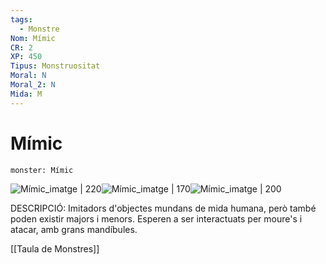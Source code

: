 ```yaml
---
tags:
  - Monstre
Nom: Mímic
CR: 2
XP: 450
Tipus: Monstruositat
Moral: N
Moral_2: N
Mida: M
---
```

# Mímic

```statblock
monster: Mímic
```

![Mímic_imatge | 220](https://www.dndbeyond.com/avatars/thumbnails/30833/408/1000/1000/638063863232165584.png)![Mímic_imatge | 170](https://media-waterdeep.cursecdn.com/avatars/thumbnails/5059/872/1000/1000/636812344702470766.png)![Mímic_imatge | 200](https://i.postimg.cc/TYfzGS8B/mimic-book.png)

DESCRIPCIÓ: 
Imitadors d'objectes mundans de mida humana, però també poden existir majors i menors. Esperen a ser interactuats per moure's i atacar, amb grans mandíbules.

[[Taula de Monstres]]